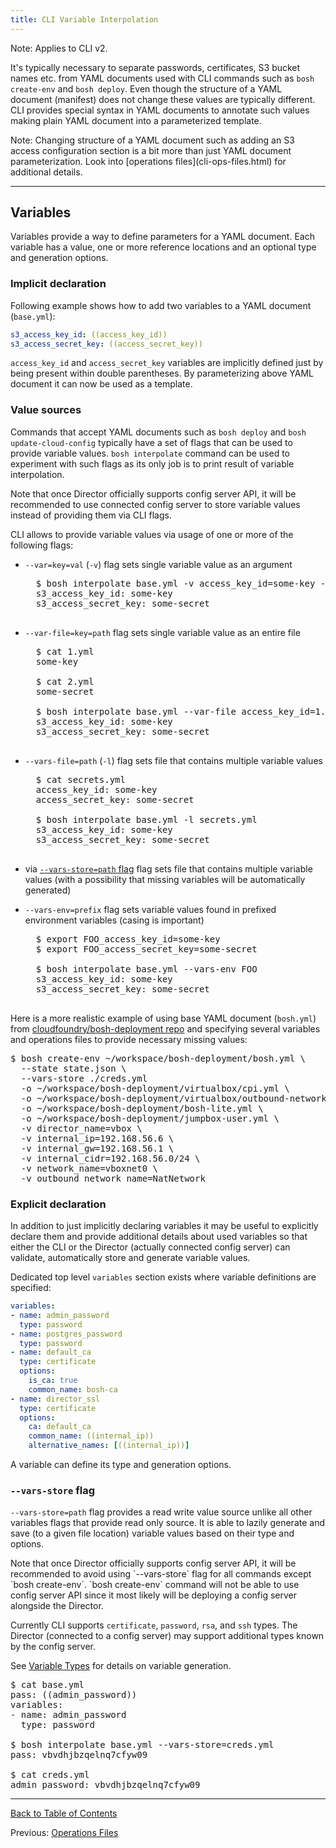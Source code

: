 ```yaml
---
title: CLI Variable Interpolation
---
```


<p class="note">Note: Applies to CLI v2.</p>

It's typically necessary to separate passwords, certificates, S3 bucket names etc. from YAML documents used with CLI commands such as `bosh create-env` and `bosh deploy`. Even though the structure of a YAML document (manifest) does not change these values are typically different. CLI provides special syntax in YAML documents to annotate such values making plain YAML document into a parameterized template.

<p class="note">Note: Changing structure of a YAML document such as adding an S3 access configuration section is a bit more than just YAML document parameterization. Look into [operations files](cli-ops-files.html) for additional details.</p>

---
## <a id="variables"></a>  Variables

Variables provide a way to define parameters for a YAML document. Each variable has a value, one or more reference locations and an optional type and generation options.

### <a id="implicit"></a> Implicit declaration

Following example shows how to add two variables to a YAML document (`base.yml`):

```yaml
s3_access_key_id: ((access_key_id))
s3_access_secret_key: ((access_secret_key))
```

`access_key_id` and `access_secret_key` variables are implicitly defined just by being present within double parentheses. By parameterizing above YAML document it can now be used as a template.

### <a id="value-sources"></a> Value sources

Commands that accept YAML documents such as `bosh deploy` and `bosh update-cloud-config` typically have a set of flags that can be used to provide variable values. `bosh interpolate` command can be used to experiment with such flags as its only job is to print result of variable interpolation.

<p class="note">Note that once Director officially supports config server API, it will be recommended to use connected config server to store variable values instead of providing them via CLI flags.</p>

CLI allows to provide variable values via usage of one or more of the following flags:

- `--var=key=val` (`-v`) flag sets single variable value as an argument

    <pre class="terminal">
    $ bosh interpolate base.yml -v access_key_id=some-key -v access_secret_key=some-secret
    s3_access_key_id: some-key
    s3_access_secret_key: some-secret
    </pre>

- `--var-file=key=path` flag sets single variable value as an entire file

    <pre class="terminal">
    $ cat 1.yml
    some-key

    $ cat 2.yml
    some-secret

    $ bosh interpolate base.yml --var-file access_key_id=1.txt --var-file access_secret_key=2.txt
    s3_access_key_id: some-key
    s3_access_secret_key: some-secret
    </pre>

- `--vars-file=path` (`-l`) flag sets file that contains multiple variable values

    <pre class="terminal">
    $ cat secrets.yml
    access_key_id: some-key
    access_secret_key: some-secret

    $ bosh interpolate base.yml -l secrets.yml
    s3_access_key_id: some-key
    s3_access_secret_key: some-secret
    </pre>

- via [`--vars-store=path` flag](#vars-store) flag sets file that contains multiple variable values (with a possibility that missing variables will be automatically generated)

- `--vars-env=prefix` flag sets variable values found in prefixed environment variables (casing is important)

    <pre class="terminal">
    $ export FOO_access_key_id=some-key
    $ export FOO_access_secret_key=some-secret

    $ bosh interpolate base.yml --vars-env FOO
    s3_access_key_id: some-key
    s3_access_secret_key: some-secret
    </pre>

Here is a more realistic example of using base YAML document (`bosh.yml`) from [cloudfoundry/bosh-deployment repo](https://github.com/cloudfoundry/bosh) and specifying several variables and operations files to provide necessary missing values:

<pre class="terminal">
$ bosh create-env ~/workspace/bosh-deployment/bosh.yml \
  --state state.json \
  --vars-store ./creds.yml
  -o ~/workspace/bosh-deployment/virtualbox/cpi.yml \
  -o ~/workspace/bosh-deployment/virtualbox/outbound-network.yml \
  -o ~/workspace/bosh-deployment/bosh-lite.yml \
  -o ~/workspace/bosh-deployment/jumpbox-user.yml \
  -v director_name=vbox \
  -v internal_ip=192.168.56.6 \
  -v internal_gw=192.168.56.1 \
  -v internal_cidr=192.168.56.0/24 \
  -v network_name=vboxnet0 \
  -v outbound_network_name=NatNetwork
</pre>

### <a id="explicit"></a> Explicit declaration

In addition to just implicitly declaring variables it may be useful to explicitly declare them and provide additional details about used variables so that either the CLI or the Director (actually connected config server) can validate, automatically store and generate variable values.

Dedicated top level `variables` section exists where variable definitions are specified:

```yaml
variables:
- name: admin_password
  type: password
- name: postgres_password
  type: password
- name: default_ca
  type: certificate
  options:
    is_ca: true
    common_name: bosh-ca
- name: director_ssl
  type: certificate
  options:
    ca: default_ca
    common_name: ((internal_ip))
    alternative_names: [((internal_ip))]
```

A variable can define its type and generation options.

### <a id="vars-store"></a> `--vars-store` flag

`--vars-store=path` flag provides a read write value source unlike all other variables flags that provide read only source. It is able to lazily generate and save (to a given file location) variable values based on their type and options.

<p class="note">Note that once Director officially supports config server API, it will be recommended to avoid using `--vars-store` flag for all commands except `bosh create-env`. `bosh create-env` command will not be able to use config server API since it most likely will be deploying a config server alongside the Director.</p>

Currently CLI supports `certificate`, `password`, `rsa`, and `ssh` types. The Director (connected to a config server) may support additional types known by the config server.

See [Variable Types](variable-types.html) for details on variable generation.

<pre class="terminal">
$ cat base.yml
pass: ((admin_password))
variables:
- name: admin_password
  type: password

$ bosh interpolate base.yml --vars-store=creds.yml
pass: vbvdhjbzqelnq7cfyw09

$ cat creds.yml
admin_password: vbvdhjbzqelnq7cfyw09
</pre>

---
[Back to Table of Contents](index.html#cpi-config)

Previous: [Operations Files](cli-ops-files.html)
